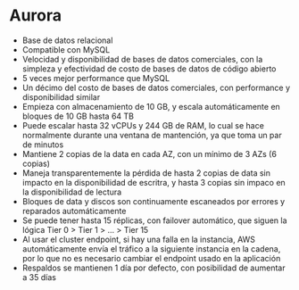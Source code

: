 # Aurora

- Base de datos relacional
- Compatible con MySQL
- Velocidad y disponibilidad de bases de datos comerciales, con la simpleza y efectividad de costo de bases de datos de código abierto
- 5 veces mejor performance que MySQL
- Un décimo del costo de bases de datos comerciales, con performance y disponibilidad similar
- Empieza con almacenamiento de 10 GB, y escala automáticamente en bloques de 10 GB hasta 64 TB
- Puede escalar hasta 32 vCPUs y 244 GB de RAM, lo cual se hace normalmente durante una ventana de mantención, ya que toma un par de minutos
- Mantiene 2 copias de la data en cada AZ, con un mínimo de 3 AZs (6 copias)
- Maneja transparentemente la pérdida de hasta 2 copias de data sin impacto en la disponibilidad de escritra, y hasta 3 copias sin impaco en la disponibilidad de lectura
- Bloques de data y discos son continuamente escaneados por errores y reparados automáticamente
- Se puede tener hasta 15 réplicas, con failover automático, que siguen la lógica Tier 0 > Tier 1 > ... > Tier 15
- Al usar el cluster endpoint, si hay una falla en la instancia, AWS automáticamente envía el tráfico a la siguiente instancia en la cadena, por lo que no es necesario cambiar el endpoint usado en la aplicación
- Respaldos se mantienen 1 día por defecto, con posibilidad de aumentar a 35 días